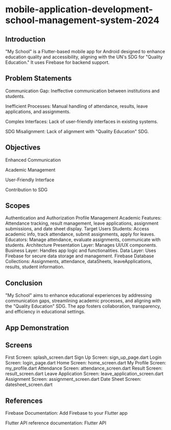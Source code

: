 # mobile-application-development-school-management-system-2024

## Introduction
"My School" is a Flutter-based mobile app for Android designed to enhance education quality and accessibility, aligning with the UN's SDG for "Quality Education." It uses Firebase for backend support.

## Problem Statements

Communication Gap: Ineffective communication between institutions and students.

Inefficient Processes: Manual handling of attendance, results, leave applications, and assignments.

Complex Interfaces: Lack of user-friendly interfaces in existing systems.

SDG Misalignment: Lack of alignment with "Quality Education" SDG.

## Objectives

Enhanced Communication

Academic Management

User-Friendly Interface

Contribution to SDG

## Scopes
Authentication and Authorization
Profile Management
Academic Features: Attendance tracking, result management, leave applications, assignment submissions, and date sheet display.
Target Users
Students: Access academic info, track attendance, submit assignments, apply for leaves.
Educators: Manage attendance, evaluate assignments, communicate with students.
Architecture
Presentation Layer: Manages UI/UX components.
Business Layer: Handles app logic and functionalities.
Data Layer: Uses Firebase for secure data storage and management.
Firebase Database
Collections: Assignments, attendance, dataSheets, leaveApplications, results, student information.

## Conclusion
"My School" aims to enhance educational experiences by addressing communication gaps, streamlining academic processes, and aligning with the "Quality Education" SDG. The app fosters collaboration, transparency, and efficiency in educational settings.

## App Demonstration

## Screens
First Screen: splash_screen.dart
Sign Up Screen: sign_up_page.dart
Login Screen: login_page.dart
Home Screen: home_screen.dart
My Profile Screen: my_profile.dart
Attendance Screen: attendance_screen.dart
Result Screen: result_screen.dart
Leave Application Screen: leave_application_screen.dart
Assignment Screen: assignment_screen.dart
Date Sheet Screen: datesheet_screen.dart

## References

Firebase Documentation: Add Firebase to your Flutter app

Flutter API reference documentation: Flutter API
